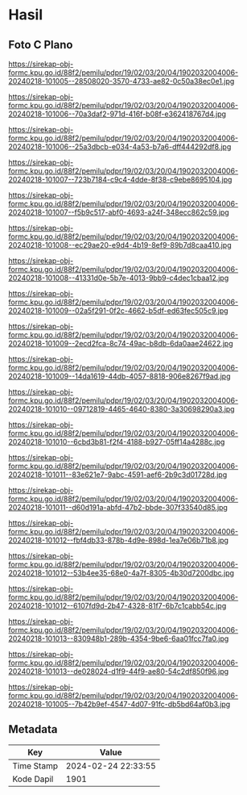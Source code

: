 # Hasil

## Foto C Plano

https://sirekap-obj-formc.kpu.go.id/88f2/pemilu/pdpr/19/02/03/20/04/1902032004006-20240218-101005--28508020-3570-4733-ae82-0c50a38ec0e1.jpg

https://sirekap-obj-formc.kpu.go.id/88f2/pemilu/pdpr/19/02/03/20/04/1902032004006-20240218-101006--70a3daf2-971d-416f-b08f-e362418767d4.jpg

https://sirekap-obj-formc.kpu.go.id/88f2/pemilu/pdpr/19/02/03/20/04/1902032004006-20240218-101006--25a3dbcb-e034-4a53-b7a6-dff444292df8.jpg

https://sirekap-obj-formc.kpu.go.id/88f2/pemilu/pdpr/19/02/03/20/04/1902032004006-20240218-101007--723b7184-c9c4-4dde-8f38-c9ebe8695104.jpg

https://sirekap-obj-formc.kpu.go.id/88f2/pemilu/pdpr/19/02/03/20/04/1902032004006-20240218-101007--f5b9c517-abf0-4693-a24f-348ecc862c59.jpg

https://sirekap-obj-formc.kpu.go.id/88f2/pemilu/pdpr/19/02/03/20/04/1902032004006-20240218-101008--ec29ae20-e9d4-4b19-8ef9-89b7d8caa410.jpg

https://sirekap-obj-formc.kpu.go.id/88f2/pemilu/pdpr/19/02/03/20/04/1902032004006-20240218-101008--41331d0e-5b7e-4013-9bb9-c4dec1cbaa12.jpg

https://sirekap-obj-formc.kpu.go.id/88f2/pemilu/pdpr/19/02/03/20/04/1902032004006-20240218-101009--02a5f291-0f2c-4662-b5df-ed63fec505c9.jpg

https://sirekap-obj-formc.kpu.go.id/88f2/pemilu/pdpr/19/02/03/20/04/1902032004006-20240218-101009--2ecd2fca-8c74-49ac-b8db-6da0aae24622.jpg

https://sirekap-obj-formc.kpu.go.id/88f2/pemilu/pdpr/19/02/03/20/04/1902032004006-20240218-101009--14da1619-44db-4057-8818-906e8267f9ad.jpg

https://sirekap-obj-formc.kpu.go.id/88f2/pemilu/pdpr/19/02/03/20/04/1902032004006-20240218-101010--09712819-4465-4640-8380-3a30698290a3.jpg

https://sirekap-obj-formc.kpu.go.id/88f2/pemilu/pdpr/19/02/03/20/04/1902032004006-20240218-101010--6cbd3b81-f2f4-4188-b927-05ff14a4288c.jpg

https://sirekap-obj-formc.kpu.go.id/88f2/pemilu/pdpr/19/02/03/20/04/1902032004006-20240218-101011--83e621e7-9abc-4591-aef6-2b9c3d01728d.jpg

https://sirekap-obj-formc.kpu.go.id/88f2/pemilu/pdpr/19/02/03/20/04/1902032004006-20240218-101011--d60d191a-abfd-47b2-bbde-307f33540d85.jpg

https://sirekap-obj-formc.kpu.go.id/88f2/pemilu/pdpr/19/02/03/20/04/1902032004006-20240218-101012--fbf4db33-878b-4d9e-898d-1ea7e06b71b8.jpg

https://sirekap-obj-formc.kpu.go.id/88f2/pemilu/pdpr/19/02/03/20/04/1902032004006-20240218-101012--53b4ee35-68e0-4a7f-8305-4b30d7200dbc.jpg

https://sirekap-obj-formc.kpu.go.id/88f2/pemilu/pdpr/19/02/03/20/04/1902032004006-20240218-101012--6107fd9d-2b47-4328-81f7-6b7c1cabb54c.jpg

https://sirekap-obj-formc.kpu.go.id/88f2/pemilu/pdpr/19/02/03/20/04/1902032004006-20240218-101013--830948b1-289b-4354-9be6-6aa01fcc7fa0.jpg

https://sirekap-obj-formc.kpu.go.id/88f2/pemilu/pdpr/19/02/03/20/04/1902032004006-20240218-101013--de028024-d1f9-44f9-ae80-54c2df850f96.jpg

https://sirekap-obj-formc.kpu.go.id/88f2/pemilu/pdpr/19/02/03/20/04/1902032004006-20240218-101005--7b42b9ef-4547-4d07-91fc-db5bd64af0b3.jpg


## Metadata

| Key        | Value               |
| ---------- | ------------------- |
| Time Stamp | 2024-02-24 22:33:55 |
| Kode Dapil | 1901                |



